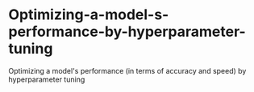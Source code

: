 # Optimizing-a-model-s-performance-by-hyperparameter-tuning
Optimizing a model's performance  (in terms of accuracy and speed) by hyperparameter tuning
